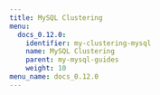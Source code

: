 ```yaml
---
title: MySQL Clustering
menu:
  docs_0.12.0:
    identifier: my-clustering-mysql
    name: MySQL Clustering
    parent: my-mysql-guides
    weight: 10
menu_name: docs_0.12.0
---
```

